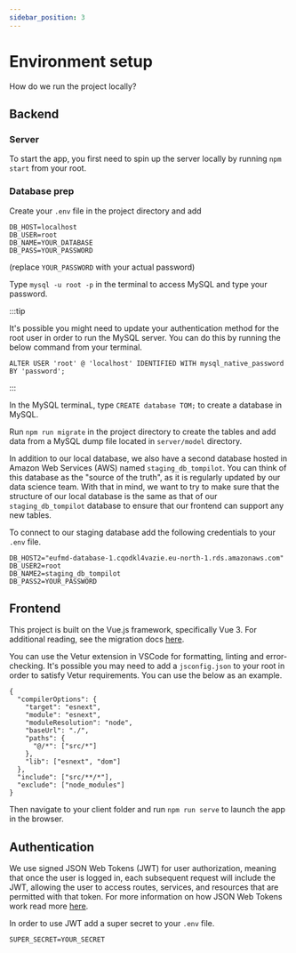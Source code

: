 ```yaml
---
sidebar_position: 3
---
```


# Environment setup

How do we run the project locally?

## Backend

### Server

To start the app, you first need to spin up the server locally by running `npm start` from your root.

### Database prep

Create your `.env` file in the project directory and add

```
DB_HOST=localhost
DB_USER=root
DB_NAME=YOUR_DATABASE
DB_PASS=YOUR_PASSWORD
```

(replace `YOUR_PASSWORD` with your actual password)

Type `mysql -u root -p` in the terminal to access MySQL and type your password.

:::tip

It's possible you might need to update your authentication method for the root user in order to run the MySQL server. You can do this by running the below command from your terminal.

`ALTER USER 'root' @ 'localhost' IDENTIFIED WITH mysql_native_password BY 'password';`

:::

In the MySQL terminaL, type `CREATE database TOM;` to create a database in MySQL.

Run `npm run migrate` in the project directory to create the tables and add data from a MySQL dump file located in `server/model` directory.

In addition to our local database, we also have a second database hosted in Amazon Web Services (AWS) named `staging_db_tompilot`. You can think of this database as the "source of the truth", as it is regularly updated by our data science team. With that in mind, we want to try to make sure that the structure of our local database is the same as that of our `staging_db_tompilot` database to ensure that our frontend can support any new tables.

To connect to our staging database add the following credentials to your `.env` file.

```
DB_HOST2="eufmd-database-1.cqodkl4vazie.eu-north-1.rds.amazonaws.com"
DB_USER2=root
DB_NAME2=staging_db_tompilot
DB_PASS2=YOUR_PASSWORD
```

## Frontend

This project is built on the Vue.js framework, specifically Vue 3. For additional reading, see the migration docs [here](https://v3-migration.vuejs.org/).

You can use the Vetur extension in VSCode for formatting, linting and error-checking. It's possible you may need to add a `jsconfig.json` to your root in order to satisfy Vetur requirements. You can use the below as an example.

```jsonc
{
  "compilerOptions": {
    "target": "esnext",
    "module": "esnext",
    "moduleResolution": "node",
    "baseUrl": "./",
    "paths": {
      "@/*": ["src/*"]
    },
    "lib": ["esnext", "dom"]
  },
  "include": ["src/**/*"],
  "exclude": ["node_modules"]
}
```

Then navigate to your client folder and run `npm run serve` to launch the app in the browser.

## Authentication

We use signed JSON Web Tokens (JWT) for user authorization, meaning that once the user is logged in, each subsequent request will include the JWT, allowing the user to access routes, services, and resources that are permitted with that token. For more information on how JSON Web Tokens work read more [here](https://jwt.io/introduction).

In order to use JWT add a super secret to your `.env` file.

`SUPER_SECRET=YOUR_SECRET`
